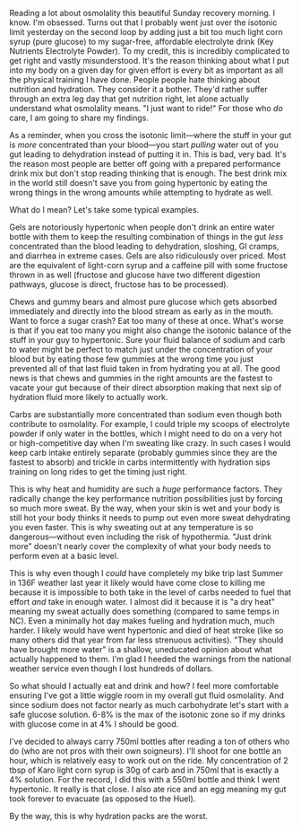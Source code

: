 Reading a lot about osmolality this beautiful Sunday recovery morning. I know. I'm obsessed. Turns out that I probably went just over the isotonic limit yesterday on the second loop by adding just a bit too much light corn syrup (pure glucose) to my sugar-free, affordable electrolyte drink (Key Nutrients Electrolyte Powder). To my credit, this is incredibly complicated to get right and vastly misunderstood. It's the reason thinking about what I put into my body on a given day for given effort is every bit as important as all the physical training I have done. People people hate thinking about nutrition and hydration. They consider it a bother. They'd rather suffer through an extra leg day that get nutrition right, let alone actually understand what osmolality means. "I just want to ride!" For those who _do_ care, I am going to share my findings.

As a reminder, when you cross the isotonic limit—where the stuff in your gut is _more_ concentrated than your blood—you start _pulling_ water out of you gut leading to dehydration instead of putting it in. This is bad, very bad. It's the reason most people are better off going with a prepared performance drink mix but don't stop reading thinking that is enough. The best drink mix in the world still doesn't save you from going hypertonic by eating the wrong things in the wrong amounts while attempting to hydrate as well.

What do I mean? Let's take some typical examples.

Gels are notoriously hypertonic when people don't drink an entire water bottle with them to keep the resulting combination of things in the gut _less_ concentrated than the blood leading to dehydration, sloshing, GI cramps, and diarrhea in extreme cases. Gels are also ridiculously over priced. Most are the equivalent of light-corn syrup and a caffeine pill with some fructose thrown in as well (fructose and glucose have two different digestion pathways, glucose is direct, fructose has to be processed).

Chews and gummy bears and almost pure glucose which gets absorbed immediately and directly into the blood stream as early as in the mouth. Want to force a sugar crash? Eat too many of these at once. What's worse is that if you eat too many you might also change the isotonic balance of the stuff in your guy to hypertonic. Sure your fluid balance of sodium and carb to water might be perfect to match just under the concentration of your blood but by eating those few gummies at the wrong time you just prevented all of that last fluid taken in from hydrating you at all. The good news is that chews and gummies in the right amounts are the fastest to vacate your gut because of their direct absorption  making that next sip of hydration fluid more likely to actually work.

Carbs are substantially more concentrated than sodium even though both contribute to osmolality. For example, I could triple my scoops of electrolyte powder if only water in the bottles, which I might need to do on a very hot or high-competitive day when I'm sweating like crazy. In such cases I would keep carb intake entirely separate (probably gummies since they are the fastest to absorb) and trickle in carbs intermittently with hydration sips training on long rides to get the timing just right.

This is why heat and humidity are such a _huge_ performance factors. They radically change the key performance nutrition possibilities just by forcing so much more sweat. By the way, when your skin is wet and your body is still hot your body thinks it needs to pump out even more sweat dehydrating you even faster. This is why sweating out at any temperature is so dangerous—without even including the risk of hypothermia. "Just drink more" doesn't nearly cover the complexity of what your body needs to perform even at a basic level.

This is why even though I _could_ have completely my bike trip last Summer in 136F weather last year it likely would have come close to killing me because it is impossible to both take in the level of carbs needed to fuel that effort _and_ take in enough water. I almost did it because it is "a dry heat" meaning my sweat actually does something (compared to same temps in NC). Even a minimally hot day makes fueling and hydration much, much harder. I likely would have went hypertonic and died of heat stroke (like so many others did that year from far less strenuous activities). "They should have brought more water" is a shallow, uneducated opinion about what actually happened to them. I'm glad I heeded the warnings from the national weather service even though I lost hundreds of dollars.

So what should I actually eat and drink and how? I feel more comfortable ensuring I've got a little wiggle room in my overall gut fluid osmolality.  And since sodium does not factor nearly as much carbohydrate let's start with a safe glucose solution. 6-8% is the max of the isotonic zone so if my drinks with glucose come in at 4% I should be good.

I've decided to always carry 750ml bottles after reading a ton of others who do (who are not pros with their own soigneurs). I'll shoot for one bottle an hour, which is relatively easy to work out on the ride. My concentration of 2 tbsp of Karo light corn syrup is 30g of carb and in 750ml that is exactly a 4% solution. For the record, I did this with a 550ml bottle and think I went hypertonic. It really is that close. I also ate rice and an egg meaning my gut took forever to evacuate (as opposed to the Huel).

By the way, this is why hydration packs are the worst. 

